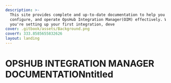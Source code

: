 ```yaml
---
description: >-
  This site provides complete and up-to-date documentation to help you install,
  configure, and operate OpsHub Integration Manager(OIM) effectively. Whether
  you're setting up your first integration, deve
cover: .gitbook/assets/Background.png
coverY: 333.8585655832626
layout: landing
---
```


# OPSHUB INTEGRATION MANAGER DOCUMENTATIONntitled

